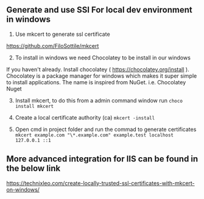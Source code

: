 ## Generate and use SSl For local dev environment in windows

1. Use mkcert to generate ssl certificate

https://github.com/FiloSottile/mkcert

2. To install in windows we need Chocolatey to be install in our windows

If you haven't already. Install chocolatey ( https://chocolatey.org/install ).
Chocolatey is a package manager for windows which makes it super simple to install
applications. The name is inspired from NuGet. i.e. Chocolatey Nuget

3. Install mkcert, to do this from a admin command window run
   `choco install mkcert`

4. Create a local certificate authority (ca)
   `mkcert -install`

5. Open cmd in project folder and run the commad to generate certificates
   `mkcert example.com "\*.example.com" example.test localhost 127.0.0.1 ::1`

## More advanced integration for IIS can be found in the below link

https://technixleo.com/create-locally-trusted-ssl-certificates-with-mkcert-on-windows/
